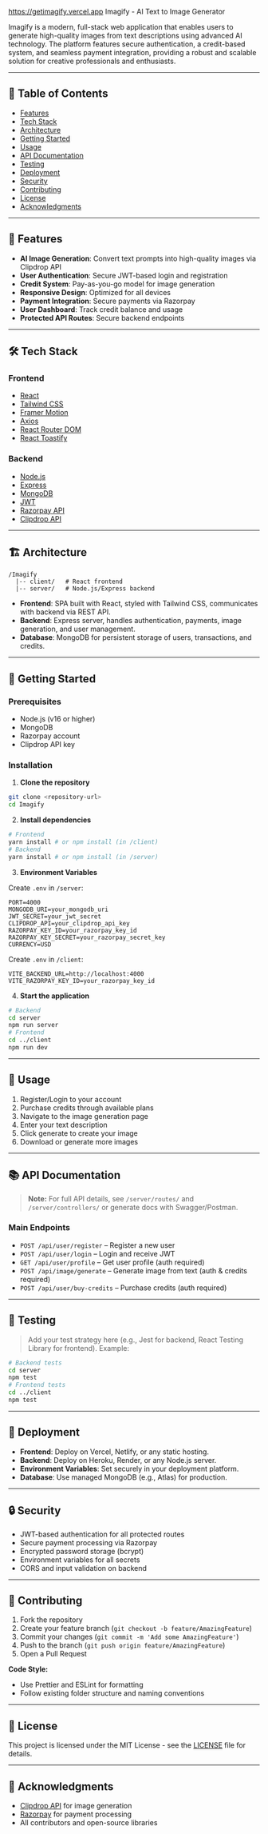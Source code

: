 https://getimagify.vercel.app Imagify - AI Text to Image Generator

Imagify is a modern, full-stack web application that enables users to generate high-quality images from text descriptions using advanced AI technology. The platform features secure authentication, a credit-based system, and seamless payment integration, providing a robust and scalable solution for creative professionals and enthusiasts.

---

## 📑 Table of Contents
- [Features](#features)
- [Tech Stack](#tech-stack)
- [Architecture](#architecture)
- [Getting Started](#getting-started)
- [Usage](#usage)
- [API Documentation](#api-documentation)
- [Testing](#testing)
- [Deployment](#deployment)
- [Security](#security)
- [Contributing](#contributing)
- [License](#license)
- [Acknowledgments](#acknowledgments)

---

## 🚀 Features
- **AI Image Generation**: Convert text prompts into high-quality images via Clipdrop API
- **User Authentication**: Secure JWT-based login and registration
- **Credit System**: Pay-as-you-go model for image generation
- **Responsive Design**: Optimized for all devices
- **Payment Integration**: Secure payments via Razorpay
- **User Dashboard**: Track credit balance and usage
- **Protected API Routes**: Secure backend endpoints

---

## 🛠️ Tech Stack

### Frontend
- [React](https://react.dev/)
- [Tailwind CSS](https://tailwindcss.com/)
- [Framer Motion](https://www.framer.com/motion/)
- [Axios](https://axios-http.com/)
- [React Router DOM](https://reactrouter.com/)
- [React Toastify](https://fkhadra.github.io/react-toastify/)

### Backend
- [Node.js](https://nodejs.org/)
- [Express](https://expressjs.com/)
- [MongoDB](https://www.mongodb.com/)
- [JWT](https://jwt.io/)
- [Razorpay API](https://razorpay.com/docs/api/)
- [Clipdrop API](https://clipdrop.co/apis)

---

## 🏗️ Architecture

```
/Imagify
  |-- client/   # React frontend
  |-- server/   # Node.js/Express backend
```

- **Frontend**: SPA built with React, styled with Tailwind CSS, communicates with backend via REST API.
- **Backend**: Express server, handles authentication, payments, image generation, and user management.
- **Database**: MongoDB for persistent storage of users, transactions, and credits.

<!-- Optionally, add a Mermaid diagram or image here for architecture visualization -->

---

## 🏁 Getting Started

### Prerequisites
- Node.js (v16 or higher)
- MongoDB
- Razorpay account
- Clipdrop API key

### Installation

1. **Clone the repository**
```bash
git clone <repository-url>
cd Imagify
```

2. **Install dependencies**
```bash
# Frontend
yarn install # or npm install (in /client)
# Backend
yarn install # or npm install (in /server)
```

3. **Environment Variables**

Create `.env` in `/server`:
```
PORT=4000
MONGODB_URI=your_mongodb_uri
JWT_SECRET=your_jwt_secret
CLIPDROP_API=your_clipdrop_api_key
RAZORPAY_KEY_ID=your_razorpay_key_id
RAZORPAY_KEY_SECRET=your_razorpay_secret_key
CURRENCY=USD
```

Create `.env` in `/client`:
```
VITE_BACKEND_URL=http://localhost:4000
VITE_RAZORPAY_KEY_ID=your_razorpay_key_id
```

4. **Start the application**
```bash
# Backend
cd server
npm run server
# Frontend
cd ../client
npm run dev
```

---

## 🎯 Usage

1. Register/Login to your account
2. Purchase credits through available plans
3. Navigate to the image generation page
4. Enter your text description
5. Click generate to create your image
6. Download or generate more images

<!-- Optionally, add screenshots or GIFs here -->

---

## 📚 API Documentation

> **Note:** For full API details, see `/server/routes/` and `/server/controllers/` or generate docs with Swagger/Postman.

### Main Endpoints
- `POST /api/user/register` – Register a new user
- `POST /api/user/login` – Login and receive JWT
- `GET /api/user/profile` – Get user profile (auth required)
- `POST /api/image/generate` – Generate image from text (auth & credits required)
- `POST /api/user/buy-credits` – Purchase credits (auth required)

---

## 🧪 Testing

> Add your test strategy here (e.g., Jest for backend, React Testing Library for frontend). Example:

```bash
# Backend tests
cd server
npm test
# Frontend tests
cd ../client
npm test
```

---

## 🚀 Deployment

- **Frontend**: Deploy on Vercel, Netlify, or any static hosting.
- **Backend**: Deploy on Heroku, Render, or any Node.js server.
- **Environment Variables**: Set securely in your deployment platform.
- **Database**: Use managed MongoDB (e.g., Atlas) for production.

---

## 🔒 Security
- JWT-based authentication for all protected routes
- Secure payment processing via Razorpay
- Encrypted password storage (bcrypt)
- Environment variables for all secrets
- CORS and input validation on backend

---

## 🤝 Contributing

1. Fork the repository
2. Create your feature branch (`git checkout -b feature/AmazingFeature`)
3. Commit your changes (`git commit -m 'Add some AmazingFeature'`)
4. Push to the branch (`git push origin feature/AmazingFeature`)
5. Open a Pull Request

**Code Style:**
- Use Prettier and ESLint for formatting
- Follow existing folder structure and naming conventions

---

## 📝 License

This project is licensed under the MIT License - see the [LICENSE](LICENSE) file for details.

---

## 🙏 Acknowledgments
- [Clipdrop API](https://clipdrop.co/apis) for image generation
- [Razorpay](https://razorpay.com/) for payment processing
- All contributors and open-source libraries
